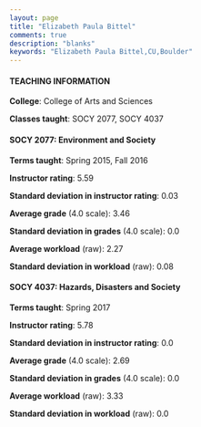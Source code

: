 ```yaml
---
layout: page
title: "Elizabeth Paula Bittel" 
comments: true
description: "blanks"
keywords: "Elizabeth Paula Bittel,CU,Boulder"
---
```

<head>
<script src="https://ajax.googleapis.com/ajax/libs/jquery/2.1.3/jquery.min.js"></script>
<script src="https://dl.dropboxusercontent.com/s/pc42nxpaw1ea4o9/highcharts.js?dl=0"></script>
<!-- <script src="../assets/js/highcharts.js"></script> -->
<style type="text/css">@font-face {
	font-family: "Bebas Neue";
	src: url(https://www.filehosting.org/file/details/544349/BebasNeue Regular.otf) format("opentype");
	}
	h1.Bebas { 
		font-family: "Bebas Neue", Verdana, Tahoma;
	}
</style>
</head>
	   
#### TEACHING INFORMATION

**College**: College of Arts and Sciences

**Classes taught**: SOCY 2077, SOCY 4037

#### SOCY 2077: Environment and Society

**Terms taught**: Spring 2015, Fall 2016

**Instructor rating**: 5.59

**Standard deviation in instructor rating**: 0.03

**Average grade** (4.0 scale): 3.46

**Standard deviation in grades** (4.0 scale): 0.0

**Average workload** (raw): 2.27

**Standard deviation in workload** (raw): 0.08

#### SOCY 4037: Hazards, Disasters and Society

**Terms taught**: Spring 2017

**Instructor rating**: 5.78

**Standard deviation in instructor rating**: 0.0

**Average grade** (4.0 scale): 2.69

**Standard deviation in grades** (4.0 scale): 0.0

**Average workload** (raw): 3.33

**Standard deviation in workload** (raw): 0.0

